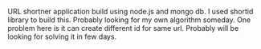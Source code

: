 URL shortner application build using node.js and mongo db.
I used shortid library to build this. Probably looking for my own algorithm someday.
One problem here is it can create different id for same url. Probably will be looking for solving it in few days. 
